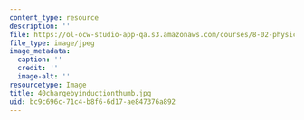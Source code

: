 ```yaml
---
content_type: resource
description: ''
file: https://ol-ocw-studio-app-qa.s3.amazonaws.com/courses/8-02-physics-ii-electricity-and-magnetism-spring-2007/bc9c696c71c4b8f66d17ae847376a892_40chargebyinductionthumb.jpg
file_type: image/jpeg
image_metadata:
  caption: ''
  credit: ''
  image-alt: ''
resourcetype: Image
title: 40chargebyinductionthumb.jpg
uid: bc9c696c-71c4-b8f6-6d17-ae847376a892
---
```

